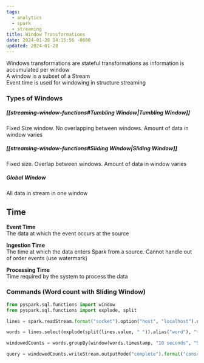 ```yaml
---
tags:
  - analytics
  - spark
  - streaming
title: Window Transformations
date: 2024-01-28 14:15:56 -0600
updated: 2024-01-28
---
```


Windows transformations are stateful transformations as information is accumulated per window  
A window is a subset of a Stream  
Event time is used for windowing in structure streaming

### Types of Windows

##### [[streaming-window-functions#Tumbling Window|Tumbling Window]]
Fixed Size window. No overlapping between windows. Amount of data in window varies

##### [[streaming-window-functions#Sliding Window|Sliding Window]]
Fixed size. Overlap between windows. Amount of data in window varies

##### Global Window
All data in stream in one window

## Time

**Event Time**  
The data at which the event occurs at the source

**Ingestion Time**  
The time at which the data enters Spark from a source. Cannot handle out of order events (use watermark)

**Processing Time**  
Time required by the system to process the data

### Commands (Word count with Sliding Window)

````python
from pyspark.sql.functions import window
from pyspark.sql.functions import explode, split

lines = spark.readStream.format("socket").option("host", "localhost").option("port", 9999).option("includeTimestamp", True).load()

words = lines.select(explode(split(lines.value, " ")).alias("word"), "timestamp")

windowedCounts = words.groupBy(window(words.timestamp, "10 seconds", "5 seconds"), words.word).count()

query = windowedCounts.writeStream.outputMode("complete").format("console").option("numRows", 40).option("truncate", "false").start()
````
